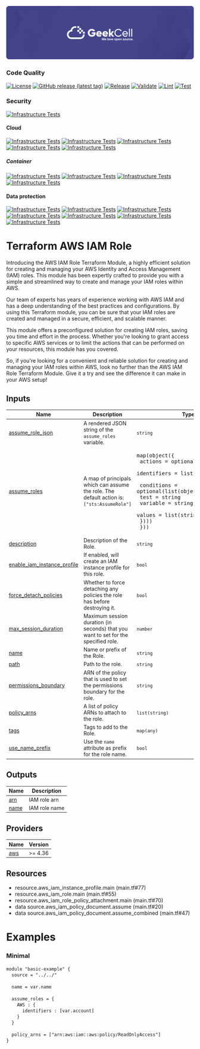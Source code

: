 <!-- BEGIN_TF_DOCS -->
[![Geek Cell GmbH](https://raw.githubusercontent.com/geekcell/.github/main/geekcell-github-banner.png)](https://www.geekcell.io/)

### Code Quality
[![License](https://img.shields.io/github/license/geekcell/terraform-aws-iam-role)](https://github.com/geekcell/terraform-aws-iam-role/blob/master/LICENSE)
[![GitHub release (latest tag)](https://img.shields.io/github/v/release/geekcell/terraform-aws-iam-role?logo=github&sort=semver)](https://github.com/geekcell/terraform-aws-iam-role/releases)
[![Release](https://github.com/geekcell/terraform-aws-iam-role/actions/workflows/release.yaml/badge.svg)](https://github.com/geekcell/terraform-aws-iam-role/actions/workflows/release.yaml)
[![Validate](https://github.com/geekcell/terraform-aws-iam-role/actions/workflows/validate.yaml/badge.svg)](https://github.com/geekcell/terraform-aws-iam-role/actions/workflows/validate.yaml)
[![Lint](https://github.com/geekcell/terraform-aws-iam-role/actions/workflows/linter.yaml/badge.svg)](https://github.com/geekcell/terraform-aws-iam-role/actions/workflows/linter.yaml)
[![Test](https://github.com/geekcell/terraform-aws-iam-role/actions/workflows/test.yaml/badge.svg)](https://github.com/geekcell/terraform-aws-iam-role/actions/workflows/test.yaml)

### Security
[![Infrastructure Tests](https://www.bridgecrew.cloud/badges/github/geekcell/terraform-aws-iam-role/general)](https://www.bridgecrew.cloud/link/badge?vcs=github&fullRepo=geekcell%2Fterraform-aws-iam-role&benchmark=INFRASTRUCTURE+SECURITY)

#### Cloud
[![Infrastructure Tests](https://www.bridgecrew.cloud/badges/github/geekcell/terraform-aws-iam-role/cis_aws)](https://www.bridgecrew.cloud/link/badge?vcs=github&fullRepo=geekcell%2Fterraform-aws-iam-role&benchmark=CIS+AWS+V1.2)
[![Infrastructure Tests](https://www.bridgecrew.cloud/badges/github/geekcell/terraform-aws-iam-role/cis_aws_13)](https://www.bridgecrew.cloud/link/badge?vcs=github&fullRepo=geekcell%2Fterraform-aws-iam-role&benchmark=CIS+AWS+V1.3)
[![Infrastructure Tests](https://www.bridgecrew.cloud/badges/github/geekcell/terraform-aws-iam-role/cis_azure)](https://www.bridgecrew.cloud/link/badge?vcs=github&fullRepo=geekcell%2Fterraform-aws-iam-role&benchmark=CIS+AZURE+V1.1)
[![Infrastructure Tests](https://www.bridgecrew.cloud/badges/github/geekcell/terraform-aws-iam-role/cis_azure_13)](https://www.bridgecrew.cloud/link/badge?vcs=github&fullRepo=geekcell%2Fterraform-aws-iam-role&benchmark=CIS+AZURE+V1.3)
[![Infrastructure Tests](https://www.bridgecrew.cloud/badges/github/geekcell/terraform-aws-iam-role/cis_gcp)](https://www.bridgecrew.cloud/link/badge?vcs=github&fullRepo=geekcell%2Fterraform-aws-iam-role&benchmark=CIS+GCP+V1.1)

##### Container
[![Infrastructure Tests](https://www.bridgecrew.cloud/badges/github/geekcell/terraform-aws-iam-role/cis_kubernetes_16)](https://www.bridgecrew.cloud/link/badge?vcs=github&fullRepo=geekcell%2Fterraform-aws-iam-role&benchmark=CIS+KUBERNETES+V1.6)
[![Infrastructure Tests](https://www.bridgecrew.cloud/badges/github/geekcell/terraform-aws-iam-role/cis_eks_11)](https://www.bridgecrew.cloud/link/badge?vcs=github&fullRepo=geekcell%2Fterraform-aws-iam-role&benchmark=CIS+EKS+V1.1)
[![Infrastructure Tests](https://www.bridgecrew.cloud/badges/github/geekcell/terraform-aws-iam-role/cis_gke_11)](https://www.bridgecrew.cloud/link/badge?vcs=github&fullRepo=geekcell%2Fterraform-aws-iam-role&benchmark=CIS+GKE+V1.1)
[![Infrastructure Tests](https://www.bridgecrew.cloud/badges/github/geekcell/terraform-aws-iam-role/cis_kubernetes)](https://www.bridgecrew.cloud/link/badge?vcs=github&fullRepo=geekcell%2Fterraform-aws-iam-role&benchmark=CIS+KUBERNETES+V1.5)

#### Data protection
[![Infrastructure Tests](https://www.bridgecrew.cloud/badges/github/geekcell/terraform-aws-iam-role/soc2)](https://www.bridgecrew.cloud/link/badge?vcs=github&fullRepo=geekcell%2Fterraform-aws-iam-role&benchmark=SOC2)
[![Infrastructure Tests](https://www.bridgecrew.cloud/badges/github/geekcell/terraform-aws-iam-role/pci)](https://www.bridgecrew.cloud/link/badge?vcs=github&fullRepo=geekcell%2Fterraform-aws-iam-role&benchmark=PCI-DSS+V3.2)
[![Infrastructure Tests](https://www.bridgecrew.cloud/badges/github/geekcell/terraform-aws-iam-role/pci_dss_v321)](https://www.bridgecrew.cloud/link/badge?vcs=github&fullRepo=geekcell%2Fterraform-aws-iam-role&benchmark=PCI-DSS+V3.2.1)
[![Infrastructure Tests](https://www.bridgecrew.cloud/badges/github/geekcell/terraform-aws-iam-role/iso)](https://www.bridgecrew.cloud/link/badge?vcs=github&fullRepo=geekcell%2Fterraform-aws-iam-role&benchmark=ISO27001)
[![Infrastructure Tests](https://www.bridgecrew.cloud/badges/github/geekcell/terraform-aws-iam-role/nist)](https://www.bridgecrew.cloud/link/badge?vcs=github&fullRepo=geekcell%2Fterraform-aws-iam-role&benchmark=NIST-800-53)
[![Infrastructure Tests](https://www.bridgecrew.cloud/badges/github/geekcell/terraform-aws-iam-role/hipaa)](https://www.bridgecrew.cloud/link/badge?vcs=github&fullRepo=geekcell%2Fterraform-aws-iam-role&benchmark=HIPAA)
[![Infrastructure Tests](https://www.bridgecrew.cloud/badges/github/geekcell/terraform-aws-iam-role/fedramp_moderate)](https://www.bridgecrew.cloud/link/badge?vcs=github&fullRepo=geekcell%2Fterraform-aws-iam-role&benchmark=FEDRAMP+%28MODERATE%29)

# Terraform AWS IAM Role

Introducing the AWS IAM Role Terraform Module, a highly efficient solution for creating and managing your AWS
Identity and Access Management (IAM) roles. This module has been expertly crafted to provide you with a simple and
streamlined way to create and manage your IAM roles within AWS.

Our team of experts has years of experience working with AWS IAM and has a deep understanding of the best practices
and configurations. By using this Terraform module, you can be sure that your IAM roles are created and managed in
a secure, efficient, and scalable manner.

This module offers a preconfigured solution for creating IAM roles, saving you time and effort in the process.
Whether you're looking to grant access to specific AWS services or to limit the actions that can be performed on
your resources, this module has you covered.

So, if you're looking for a convenient and reliable solution for creating and managing your IAM roles within AWS,
look no further than the AWS IAM Role Terraform Module. Give it a try and see the difference it can make in your
AWS setup!

## Inputs

| Name | Description | Type | Default | Required |
|------|-------------|------|---------|:--------:|
| <a name="input_assume_role_json"></a> [assume\_role\_json](#input\_assume\_role\_json) | A rendered JSON string of the `assume_roles` variable. | `string` | `null` | no |
| <a name="input_assume_roles"></a> [assume\_roles](#input\_assume\_roles) | A map of principals which can assume the role. The default action is: `["sts:AssumeRole"]` | <pre>map(object({<br>    actions     = optional(list(string))<br>    identifiers = list(string)<br><br>    conditions = optional(list(object({<br>      test     = string<br>      variable = string<br>      values   = list(string)<br>    })))<br>  }))</pre> | `{}` | no |
| <a name="input_description"></a> [description](#input\_description) | Description of the Role. | `string` | `null` | no |
| <a name="input_enable_iam_instance_profile"></a> [enable\_iam\_instance\_profile](#input\_enable\_iam\_instance\_profile) | If enabled, will create an IAM instance profile for this role. | `bool` | `false` | no |
| <a name="input_force_detach_policies"></a> [force\_detach\_policies](#input\_force\_detach\_policies) | Whether to force detaching any policies the role has before destroying it. | `bool` | `false` | no |
| <a name="input_max_session_duration"></a> [max\_session\_duration](#input\_max\_session\_duration) | Maximum session duration (in seconds) that you want to set for the specified role. | `number` | `3600` | no |
| <a name="input_name"></a> [name](#input\_name) | Name or prefix of the Role. | `string` | n/a | yes |
| <a name="input_path"></a> [path](#input\_path) | Path to the role. | `string` | `"/"` | no |
| <a name="input_permissions_boundary"></a> [permissions\_boundary](#input\_permissions\_boundary) | ARN of the policy that is used to set the permissions boundary for the role. | `string` | `null` | no |
| <a name="input_policy_arns"></a> [policy\_arns](#input\_policy\_arns) | A list of policy ARNs to attach to the role. | `list(string)` | `[]` | no |
| <a name="input_tags"></a> [tags](#input\_tags) | Tags to add to the Role. | `map(any)` | `{}` | no |
| <a name="input_use_name_prefix"></a> [use\_name\_prefix](#input\_use\_name\_prefix) | Use the `name` attribute as prefix for the role name. | `bool` | `true` | no |

## Outputs

| Name | Description |
|------|-------------|
| <a name="output_arn"></a> [arn](#output\_arn) | IAM role arn |
| <a name="output_name"></a> [name](#output\_name) | IAM role name |

## Providers

| Name | Version |
|------|---------|
| <a name="provider_aws"></a> [aws](#provider\_aws) | >= 4.36 |

## Resources

- resource.aws_iam_instance_profile.main (main.tf#77)
- resource.aws_iam_role.main (main.tf#55)
- resource.aws_iam_role_policy_attachment.main (main.tf#70)
- data source.aws_iam_policy_document.assume (main.tf#20)
- data source.aws_iam_policy_document.assume_combined (main.tf#47)

# Examples
### Minimal
```hcl
module "basic-example" {
  source = "../../"

  name = var.name

  assume_roles = {
    AWS : {
      identifiers : [var.account]
    }
  }

  policy_arns = ["arn:aws:iam::aws:policy/ReadOnlyAccess"]
}
```
<!-- END_TF_DOCS -->
